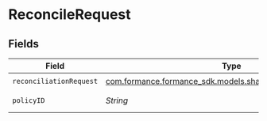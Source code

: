 # ReconcileRequest


## Fields

| Field                                                                                                         | Type                                                                                                          | Required                                                                                                      | Description                                                                                                   |
| ------------------------------------------------------------------------------------------------------------- | ------------------------------------------------------------------------------------------------------------- | ------------------------------------------------------------------------------------------------------------- | ------------------------------------------------------------------------------------------------------------- |
| `reconciliationRequest`                                                                                       | [com.formance.formance_sdk.models.shared.ReconciliationRequest](../../models/shared/ReconciliationRequest.md) | :heavy_check_mark:                                                                                            | N/A                                                                                                           |
| `policyID`                                                                                                    | *String*                                                                                                      | :heavy_check_mark:                                                                                            | The policy ID.                                                                                                |